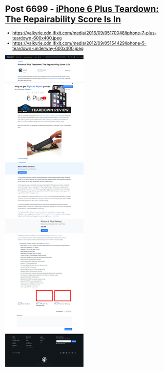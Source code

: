 # Post 6699 - [iPhone 6 Plus Teardown: The Repairability Score Is In](https://www.ifixit.com/News/6699/iphone-6-plus)

- https://valkyrie.cdn.ifixit.com/media/2016/09/05170048/iphone-7-plus-teardown-600x400.jpeg
- https://valkyrie.cdn.ifixit.com/media/2012/09/05154429/iphone-5-teardown-underway-600x400.jpeg

![screencap](screenshots/2b324370-bc89-4b1c-8b77-cea522ff6a3b.png)
